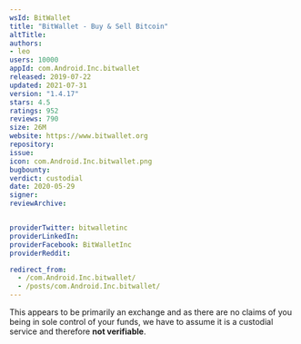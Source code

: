 ```yaml
---
wsId: BitWallet
title: "BitWallet - Buy & Sell Bitcoin"
altTitle: 
authors:
- leo
users: 10000
appId: com.Android.Inc.bitwallet
released: 2019-07-22
updated: 2021-07-31
version: "1.4.17"
stars: 4.5
ratings: 952
reviews: 790
size: 26M
website: https://www.bitwallet.org
repository: 
issue: 
icon: com.Android.Inc.bitwallet.png
bugbounty: 
verdict: custodial
date: 2020-05-29
signer: 
reviewArchive:


providerTwitter: bitwalletinc
providerLinkedIn: 
providerFacebook: BitWalletInc
providerReddit: 

redirect_from:
  - /com.Android.Inc.bitwallet/
  - /posts/com.Android.Inc.bitwallet/
---
```



This appears to be primarily an exchange and as there are no claims of you being
in sole control of your funds, we have to assume it is a custodial service and
therefore **not verifiable**.
